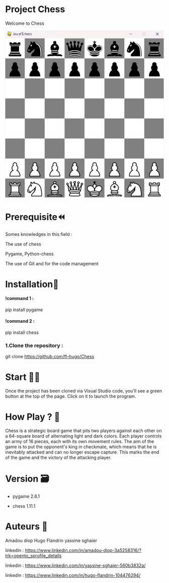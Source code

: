 
# Project Chess
Welcome to Chess

<img src="./ressources\Images\Chess.png" with="800" />



# Prerequisite⏪
Somes knowledges in this field :

The use of chess

Pygame, Python-chess

The use of Git and for the code management

# Installation🔧

#### !command 1 :

pip install pygame

#### !command 2 :

pip install chess



### 1.Clone the repository :

git clone https://github.com/fl-hugo/Chess

# Start 🧑‍💻

Once the project has been cloned via Visual Studio code, you'll see a green button at the top of the page. Click on it to launch the program.


# How Play ? 🔨

Chess is a strategic board game that pits two players against each other on a 64-square board of alternating light and dark colors. Each player controls an army of 16 pieces, each with its own movement rules.
The aim of the game is to put the opponent's king in checkmate, which means that he is inevitably attacked and can no longer escape capture. This marks the end of the game and the victory of the attacking player.



# Version 🗃️

- pygame 2.6.1

- chess 1.11.1




# Auteurs 💸
Amadou diop 
Hugo Flandrin
yassine sghaier

linkedin : https://www.linkedin.com/in/amadou-diop-3a5258316/?trk=opento_sprofile_details

linkedin : https://www.linkedin.com/in/yassine-sghaier-560b3832a/

linkedin : https://www.linkedin.com/in/hugo-flandrin-104476294/
